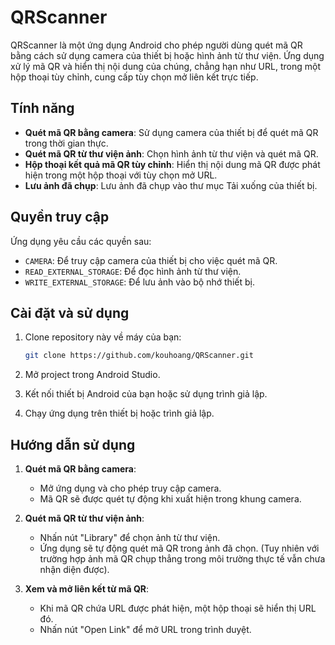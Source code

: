 # QRScanner

QRScanner là một ứng dụng Android cho phép người dùng quét mã QR bằng cách sử dụng camera của thiết bị hoặc hình ảnh từ thư viện. Ứng dụng xử lý mã QR và hiển thị nội dung của chúng, chẳng hạn như URL, trong một hộp thoại tùy chỉnh, cung cấp tùy chọn mở liên kết trực tiếp.

## Tính năng

- **Quét mã QR bằng camera**: Sử dụng camera của thiết bị để quét mã QR trong thời gian thực.
- **Quét mã QR từ thư viện ảnh**: Chọn hình ảnh từ thư viện và quét mã QR.
- **Hộp thoại kết quả mã QR tùy chỉnh**: Hiển thị nội dung mã QR được phát hiện trong một hộp thoại với tùy chọn mở URL.
- **Lưu ảnh đã chụp**: Lưu ảnh đã chụp vào thư mục Tải xuống của thiết bị.

## Quyền truy cập

Ứng dụng yêu cầu các quyền sau:

- `CAMERA`: Để truy cập camera của thiết bị cho việc quét mã QR.
- `READ_EXTERNAL_STORAGE`: Để đọc hình ảnh từ thư viện.
- `WRITE_EXTERNAL_STORAGE`: Để lưu ảnh vào bộ nhớ thiết bị.

## Cài đặt và sử dụng

1. Clone repository này về máy của bạn:

    ```sh
    git clone https://github.com/kouhoang/QRScanner.git
    ```

2. Mở project trong Android Studio.
3. Kết nối thiết bị Android của bạn hoặc sử dụng trình giả lập.
4. Chạy ứng dụng trên thiết bị hoặc trình giả lập.

## Hướng dẫn sử dụng

1. **Quét mã QR bằng camera**:
   - Mở ứng dụng và cho phép truy cập camera.
   - Mã QR sẽ được quét tự động khi xuất hiện trong khung camera.

2. **Quét mã QR từ thư viện ảnh**:
   - Nhấn nút "Library" để chọn ảnh từ thư viện.
   - Ứng dụng sẽ tự động quét mã QR trong ảnh đã chọn. (Tuy nhiên với trường hợp ảnh mã QR chụp thẳng trong môi trường thực tế vẫn chưa nhận diện được).

3. **Xem và mở liên kết từ mã QR**:
   - Khi mã QR chứa URL được phát hiện, một hộp thoại sẽ hiển thị URL đó.
   - Nhấn nút "Open Link" để mở URL trong trình duyệt.
